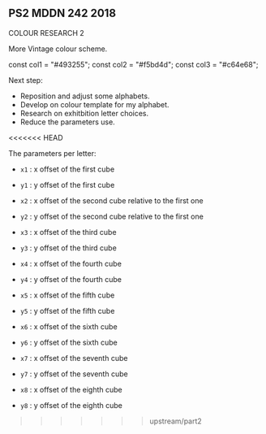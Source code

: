 ## PS2 MDDN 242 2018

COLOUR RESEARCH 2

More Vintage colour scheme.

  const col1 = "#493255"; 
  const col2 = "#f5bd4d";
  const col3 = "#c64e68"; 

Next step:
- Reposition and adjust some alphabets.
- Develop on colour template for my alphabet.
- Research on exhitbition letter choices.
- Reduce the parameters use.

<<<<<<< HEAD


The parameters per letter:
  * `x1` : x offset of the first cube 
  * `y1` : y offset of the first cube 

  * `x2` : x offset of the second cube relative to the first one
  * `y2` : y offset of the second cube relative to the first one

  * `x3` : x offset of the third cube
  * `y3` : y offset of the third cube 

  * `x4` : x offset of the fourth cube
  * `y4` : y offset of the fourth cube 

  * `x5` : x offset of the fifth cube
  * `y5` : y offset of the fifth cube 

  * `x6` : x offset of the sixth cube
  * `y6` : y offset of the sixth cube 

  * `x7` : x offset of the seventh cube
  * `y7` : y offset of the seventh cube 

  * `x8` : x offset of the eighth cube
  * `y8` : y offset of the eighth cube 




>>>>>>> upstream/part2

